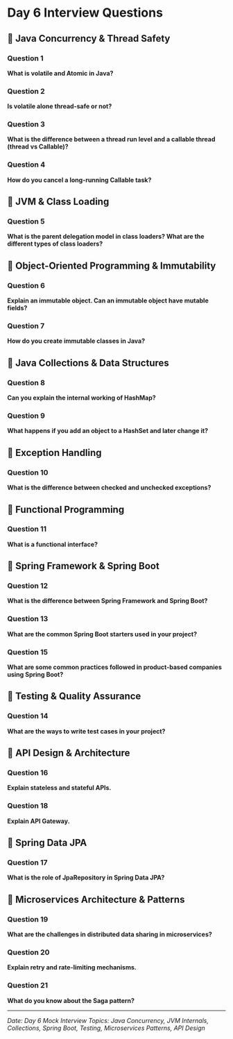 # Day 6 Interview Questions

## 🔹 Java Concurrency & Thread Safety

### Question 1

**What is volatile and Atomic in Java?**

### Question 2

**Is volatile alone thread-safe or not?**

### Question 3

**What is the difference between a thread run level and a callable thread (thread vs Callable)?**

### Question 4

**How do you cancel a long-running Callable task?**

## 🔹 JVM & Class Loading

### Question 5

**What is the parent delegation model in class loaders? What are the different types of class loaders?**

## 🔹 Object-Oriented Programming & Immutability

### Question 6

**Explain an immutable object. Can an immutable object have mutable fields?**

### Question 7

**How do you create immutable classes in Java?**

## 🔹 Java Collections & Data Structures

### Question 8

**Can you explain the internal working of HashMap?**

### Question 9

**What happens if you add an object to a HashSet and later change it?**

## 🔹 Exception Handling

### Question 10

**What is the difference between checked and unchecked exceptions?**

## 🔹 Functional Programming

### Question 11

**What is a functional interface?**

## 🔹 Spring Framework & Spring Boot

### Question 12

**What is the difference between Spring Framework and Spring Boot?**

### Question 13

**What are the common Spring Boot starters used in your project?**

### Question 15

**What are some common practices followed in product-based companies using Spring Boot?**

## 🔹 Testing & Quality Assurance

### Question 14

**What are the ways to write test cases in your project?**

## 🔹 API Design & Architecture

### Question 16

**Explain stateless and stateful APIs.**

### Question 18

**Explain API Gateway.**

## 🔹 Spring Data JPA

### Question 17

**What is the role of JpaRepository in Spring Data JPA?**

## 🔹 Microservices Architecture & Patterns

### Question 19

**What are the challenges in distributed data sharing in microservices?**

### Question 20

**Explain retry and rate-limiting mechanisms.**

### Question 21

**What do you know about the Saga pattern?**

---

*Date: Day 6 Mock Interview*
*Topics: Java Concurrency, JVM Internals, Collections, Spring Boot, Testing, Microservices Patterns, API Design*